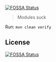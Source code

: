 [![FOSSA Status](https://app.fossa.io/api/projects/git%2Bgithub.com%2FStingray42%2Fmodular-hello-world-app.svg?type=shield)](https://app.fossa.io/projects/git%2Bgithub.com%2FStingray42%2Fmodular-hello-world-app?ref=badge_shield)

> Modules suck

Run: `mvn clean verify`

## License
[![FOSSA Status](https://app.fossa.io/api/projects/git%2Bgithub.com%2FStingray42%2Fmodular-hello-world-app.svg?type=large)](https://app.fossa.io/projects/git%2Bgithub.com%2FStingray42%2Fmodular-hello-world-app?ref=badge_large)